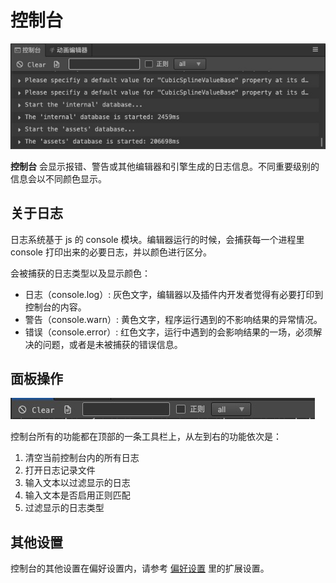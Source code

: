 # 控制台

![main](index/main.jpg)

**控制台** 会显示报错、警告或其他编辑器和引擎生成的日志信息。不同重要级别的信息会以不同颜色显示。

## 关于日志

日志系统基于 js 的 console 模块。编辑器运行的时候，会捕获每一个进程里 console 打印出来的必要日志，并以颜色进行区分。

会被捕获的日志类型以及显示颜色：

  - 日志（console.log）: 灰色文字，编辑器以及插件内开发者觉得有必要打印到控制台的内容。
  - 警告（console.warn）: 黄色文字，程序运行遇到的不影响结果的异常情况。
  - 错误（console.error）: 红色文字，运行中遇到的会影响结果的一场，必须解决的问题，或者是未被捕获的错误信息。

## 面板操作

![main](index/tools.jpg)

控制台所有的功能都在顶部的一条工具栏上，从左到右的功能依次是：

1. 清空当前控制台内的所有日志
2. 打开日志记录文件
3. 输入文本以过滤显示的日志
4. 输入文本是否启用正则匹配
5. 过滤显示的日志类型

## 其他设置

控制台的其他设置在偏好设置内，请参考 [偏好设置](../preferences/index.md) 里的扩展设置。